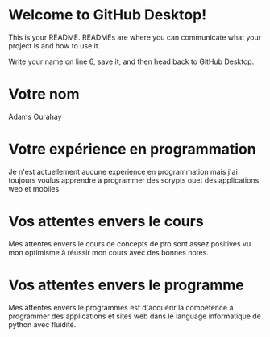 # Welcome to GitHub Desktop!

This is your README. READMEs are where you can communicate what your project is and how to use it.

Write your name on line 6, save it, and then head back to GitHub Desktop.
# Votre nom 
Adams Ourahay


# Votre expérience en programmation
Je n'est actuellement aucune experience en programmation mais j'ai toujours voulus apprendre a programmer des scrypts ouet des applications web et mobiles


# Vos attentes envers le cours
Mes attentes envers le cours de concepts de pro sont assez positives vu mon optimisme à réussir mon cours avec des bonnes notes.


# Vos attentes envers le programme
Mes attentes envers le programmes est d'acquérir la compétence à programmer des applications et sites web dans le language informatique de python avec fluidité.
